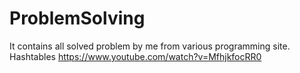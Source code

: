 # ProblemSolving
It contains all solved problem by me from various programming site.
Hashtables
https://www.youtube.com/watch?v=MfhjkfocRR0
